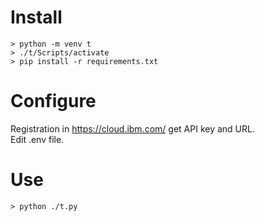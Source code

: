 # Install
```
> python -m venv t
> ./t/Scripts/activate  
> pip install -r requirements.txt
```

# Configure
Registration in https://cloud.ibm.com/ get API key and URL.  
Edit .env file. 

# Use
```
> python ./t.py
```
